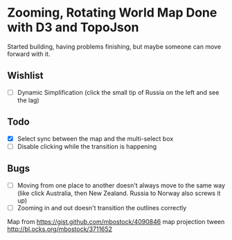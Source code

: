 Zooming, Rotating World Map Done with D3 and TopoJson
============
Started building, having problems finishing, but maybe someone can move forward with it.

Wishlist
--------
- [ ] Dynamic Simplification (click the small tip of Russia on the left and see the lag)

Todo
----
- [x] Select sync between the map and the multi-select box
- [ ] Disable clicking while the transition is happening

Bugs
----
- [ ] Moving from one place to another doesn't always move to the same way (like click Australia, then New Zealand. Russia to Norway also screws it up)
- [ ] Zooming in and out doesn't transition the outlines correctly

Map from https://gist.github.com/mbostock/4090846 
map projection tween http://bl.ocks.org/mbostock/3711652